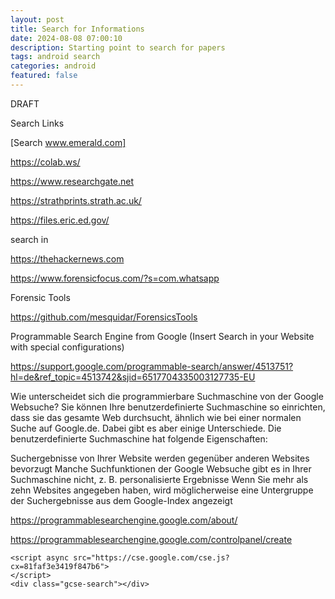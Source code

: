 ```yaml
---
layout: post
title: Search for Informations 
date: 2024-08-08 07:00:10
description: Starting point to search for papers
tags: android search
categories: android
featured: false
---
```


DRAFT 

Search Links 

[Search www.emerald.com]: https://www.emerald.com/insight/search?q=WhatsApp "https://www.emerald.com/insight/search?q=WhatsApp"
[Search www.emerald.com]

https://colab.ws/

https://www.researchgate.net

https://strathprints.strath.ac.uk/

https://files.eric.ed.gov/


search in 

https://thehackernews.com


https://www.forensicfocus.com/?s=com.whatsapp

Forensic Tools

https://github.com/mesquidar/ForensicsTools




Programmable Search Engine from Google (Insert Search in your Website with special configurations)

https://support.google.com/programmable-search/answer/4513751?hl=de&ref_topic=4513742&sjid=6517704335003127735-EU

Wie unterscheidet sich die programmierbare Suchmaschine von der Google Websuche?
Sie können Ihre benutzerdefinierte Suchmaschine so einrichten, dass sie das gesamte Web durchsucht, ähnlich wie bei einer normalen Suche auf Google.de. Dabei gibt es aber einige Unterschiede. Die benutzerdefinierte Suchmaschine hat folgende Eigenschaften:

Suchergebnisse von Ihrer Website werden gegenüber anderen Websites bevorzugt
Manche Suchfunktionen der Google Websuche gibt es in Ihrer Suchmaschine nicht, z. B. personalisierte Ergebnisse
Wenn Sie mehr als zehn Websites angegeben haben, wird möglicherweise eine Untergruppe der Suchergebnisse aus dem Google-Index angezeigt

https://programmablesearchengine.google.com/about/

https://programmablesearchengine.google.com/controlpanel/create

````
<script async src="https://cse.google.com/cse.js?cx=81faf3e3419f847b6">
</script>
<div class="gcse-search"></div>
````

<script async src="https://cse.google.com/cse.js?cx=81faf3e3419f847b6">
</script>
<div class="gcse-search"></div>





